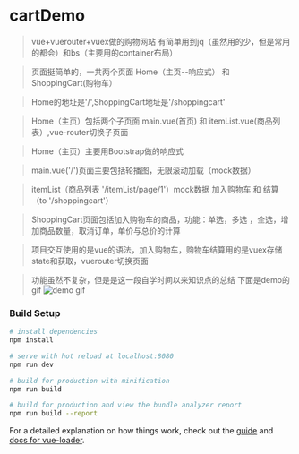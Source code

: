 # cartDemo

>vue+vuerouter+vuex做的购物网站 有简单用到jq（虽然用的少，但是常用的都会）和bs（主要用的container布局） 


>页面挺简单的，一共两个页面 Home（主页--响应式） 和 ShoppingCart(购物车）


>Home的地址是'/',ShoppingCart地址是'/shoppingcart'

>Home（主页）包括两个子页面 main.vue(首页) 和 itemList.vue(商品列表）,vue-router切换子页面

>Home（主页）主要用Bootstrap做的响应式

>main.vue('/')页面主要包括轮播图，无限滚动加载（mock数据）

>itemList（商品列表 '/itemList/page/1'）mock数据 加入购物车 和 结算（to '/shoppingcart'）

>ShoppingCart页面包括加入购物车的商品，功能：单选，多选 ，全选，增加商品数量，取消订单，单价与总价的计算

>项目交互使用的是vue的语法，加入购物车，购物车结算用的是vuex存储state和获取，vuerouter切换页面

>功能虽然不复杂，但是是这一段自学时间以来知识点的总结
>下面是demo的gif
![demo gif](https://github.com/xiaobaidechengzhang/cartDemo/blob/master/cartDemo.gif)

### Build Setup

``` bash
# install dependencies
npm install

# serve with hot reload at localhost:8080
npm run dev

# build for production with minification
npm run build

# build for production and view the bundle analyzer report
npm run build --report
```

For a detailed explanation on how things work, check out the [guide](http://vuejs-templates.github.io/webpack/) and [docs for vue-loader](http://vuejs.github.io/vue-loader).
